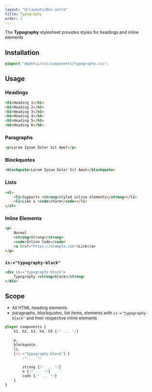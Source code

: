 ```yaml
---
layout: "@/layouts/Doc.astro"
title: Typography
order: 1
---
```


The **Typography** stylesheet provides styles for headings and inline elements

## Installation

```css
@import "@webtui/css/components/typography.css";
```

## Usage

### Headings

```html
<h1>Heading 1</h1>
<h2>Heading 2</h2>
<h3>Heading 3</h3>
<h4>Heading 4</h4>
<h5>Heading 5</h5>
<h6>Heading 6</h6>
```

### Paragraphs

```html
<p>Lorem Ipsum Dolor Sit Amet</p>
```

### Blockquotes

```html
<blockquote>Lorem Ipsum Dolor Sit Amet</blockquote>
```

### Lists

```html
<ul>
    <li>Supports <strong>styled inline elements</strong></li>
    <li>Like a <code>charm</code></li>
</ul>
```

### Inline Elements

```html
<p>
    Normal
    <strong>Strong</strong>
    <code>Inline Code</code>
    <a href="https://example.com">Link</a>
</p>
```

### `is-="typography-block"`

```html
<div is-="typography-block">
    Typography <strong>block</strong>
</div>
```

## Scope

- All HTML heading elements
- paragraphs, blockquotes, list items, elements with `is-="typography-block"` and their respective inline elements

```css
@layer components {
    h1, h2, h3, h4, h5 {/* ... */}

    p,
    blockquote,
    li,
    [is-="typography-block"] {
        /* ... */

        strong {/* ... */}
        a {/* ... */}
        code {/* ... */}
    }
}
```
